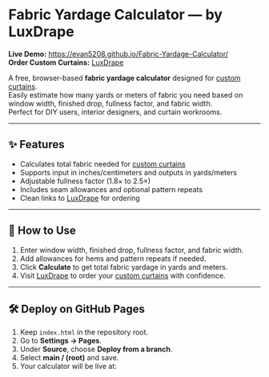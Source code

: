 # Fabric Yardage Calculator — by LuxDrape

**Live Demo:** https://evan5208.github.io/Fabric-Yardage-Calculator/  
**Order Custom Curtains:** [LuxDrape](https://luxdrape.com/)

A free, browser-based **fabric yardage calculator** designed for [custom curtains](https://luxdrape.com/).  
Easily estimate how many yards or meters of fabric you need based on window width, finished drop, fullness factor, and fabric width.  
Perfect for DIY users, interior designers, and curtain workrooms.

---

## ✨ Features
- Calculates total fabric needed for [custom curtains](https://luxdrape.com/)  
- Supports input in inches/centimeters and outputs in yards/meters  
- Adjustable fullness factor (1.8× to 2.5×)  
- Includes seam allowances and optional pattern repeats  
- Clean links to [LuxDrape](https://luxdrape.com/) for ordering  

---

## 🚀 How to Use
1. Enter window width, finished drop, fullness factor, and fabric width.  
2. Add allowances for hems and pattern repeats if needed.  
3. Click **Calculate** to get total fabric yardage in yards and meters.  
4. Visit [LuxDrape](https://luxdrape.com/) to order your [custom curtains](https://luxdrape.com/) with confidence.  

---

## 🛠 Deploy on GitHub Pages
1. Keep `index.html` in the repository root.  
2. Go to **Settings → Pages**.  
3. Under **Source**, choose **Deploy from a branch**.  
4. Select **main / (root)** and save.  
5. Your calculator will be live at:  
